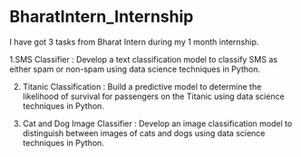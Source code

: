 # BharatIntern_Internship

I have got 3 tasks from Bharat Intern during my 1 month internship.

1.SMS Classifier :
Develop a text classification model to classify SMS as either spam or non-spam using data science techniques in Python.

2. Titanic Classification :
Build a predictive model to determine the likelihood of survival for passengers on the Titanic using data science techniques in Python.

3. Cat and Dog Image Classifier :
Develop an image classification model to distinguish between images of cats and dogs using data science techniques in Python.

